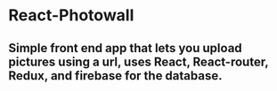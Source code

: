 # React-Photowall
## Simple front end app that lets you upload pictures using a url, uses React, React-router, Redux, and firebase for the database.
